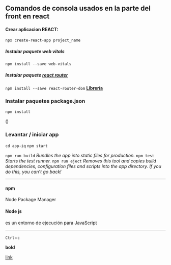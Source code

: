 ## Comandos de consola usados en la parte del front en react

#### Crear aplicacion REACT:

`npx create-react-app project_name`

##### Instalar paquete web vitals

`npm install --save web-vitals`

##### Instalar paquete [react router](https://reactrouter.com)

`npm install --save react-router-dom`
__[Librería](https://v5.reactrouter.com/web/guides/quick-start)__

### Instalar paquetes package.json

`npm install`

()

### Levantar / iniciar app

`cd app-iq`
`npm start`

`npm run build`
_Bundles the app into static files for production._
`npm test`
_Starts the test runner._
`npm run eject`
_Removes this tool and copies build dependencies, configuration files and scripts into the app directory. If you do this, you can’t go back!_

---

#### npm

Node Package Manager

#### Node js

es un entorno de ejecución para JavaScript

---

`Ctrl`+`c`

**bold**

[link](www.google.com)
